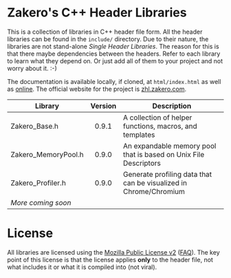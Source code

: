 # Zakero's C++ Header Libraries

This is a collection of libraries in C++ header file form.  All the header 
libraries can be found in the `include/` directory.  Due to their nature, the 
libraries are not stand-alone _Single Header Libraries_.  The reason for this 
is that there maybe dependencies between the headers.  Refer to each library 
to learn what they depend on.  Or just add all of them to your project and 
not worry about it.  :-)

The documentation is available locally, if cloned, at `html/index.html` as 
well as [online](https://zhl.zakero.com/doc/trunk/html/index.html).  The 
official website for the project is [zhl.zakero.com](https://zhl.zakero.com).

| Library             | Version | Description                                                       |
|---------------------|:-------:|-------------------------------------------------------------------|
| Zakero_Base.h       |  0.9.1  | A collection of helper functions, macros, and templates           |
| Zakero_MemoryPool.h |  0.9.0  | An expandable memory pool that is based on Unix File Descriptors  |
| Zakero_Profiler.h   |  0.9.0  | Generate profiling data that can be visualized in Chrome/Chromium |
| _More coming soon_  |         |                                                                   |

# License

All libraries are licensed using the [Mozilla Public License v2](https://www.mozilla.org/en-US/MPL/2.0/) 
([FAQ](https://www.mozilla.org/en-US/MPL/2.0/FAQ/)).  The key point of this 
license is that the license applies __only__ to the header file, not what 
includes it or what it is compiled into (not viral).


